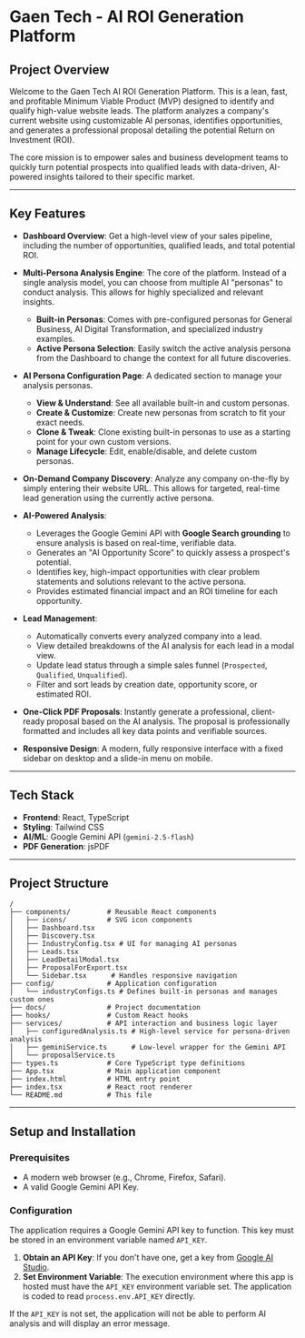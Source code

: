 # Gaen Tech - AI ROI Generation Platform

## Project Overview

Welcome to the Gaen Tech AI ROI Generation Platform. This is a lean, fast, and profitable Minimum Viable Product (MVP) designed to identify and qualify high-value website leads. The platform analyzes a company's current website using customizable AI personas, identifies opportunities, and generates a professional proposal detailing the potential Return on Investment (ROI).

The core mission is to empower sales and business development teams to quickly turn potential prospects into qualified leads with data-driven, AI-powered insights tailored to their specific market.

---

## Key Features

- **Dashboard Overview**: Get a high-level view of your sales pipeline, including the number of opportunities, qualified leads, and total potential ROI.

- **Multi-Persona Analysis Engine**: The core of the platform. Instead of a single analysis model, you can choose from multiple AI "personas" to conduct analysis. This allows for highly specialized and relevant insights.
    - **Built-in Personas**: Comes with pre-configured personas for General Business, AI Digital Transformation, and specialized industry examples.
    - **Active Persona Selection**: Easily switch the active analysis persona from the Dashboard to change the context for all future discoveries.

- **AI Persona Configuration Page**: A dedicated section to manage your analysis personas.
    - **View & Understand**: See all available built-in and custom personas.
    - **Create & Customize**: Create new personas from scratch to fit your exact needs.
    - **Clone & Tweak**: Clone existing built-in personas to use as a starting point for your own custom versions.
    - **Manage Lifecycle**: Edit, enable/disable, and delete custom personas.

- **On-Demand Company Discovery**: Analyze any company on-the-fly by simply entering their website URL. This allows for targeted, real-time lead generation using the currently active persona.

- **AI-Powered Analysis**:
    - Leverages the Google Gemini API with **Google Search grounding** to ensure analysis is based on real-time, verifiable data.
    - Generates an "AI Opportunity Score" to quickly assess a prospect's potential.
    - Identifies key, high-impact opportunities with clear problem statements and solutions relevant to the active persona.
    - Provides estimated financial impact and an ROI timeline for each opportunity.

- **Lead Management**:
    - Automatically converts every analyzed company into a lead.
    - View detailed breakdowns of the AI analysis for each lead in a modal view.
    - Update lead status through a simple sales funnel (`Prospected`, `Qualified`, `Unqualified`).
    - Filter and sort leads by creation date, opportunity score, or estimated ROI.

- **One-Click PDF Proposals**: Instantly generate a professional, client-ready proposal based on the AI analysis. The proposal is professionally formatted and includes all key data points and verifiable sources.

- **Responsive Design**: A modern, fully responsive interface with a fixed sidebar on desktop and a slide-in menu on mobile.

---

## Tech Stack

- **Frontend**: React, TypeScript
- **Styling**: Tailwind CSS
- **AI/ML**: Google Gemini API (`gemini-2.5-flash`)
- **PDF Generation**: jsPDF

---

## Project Structure

```
/
├── components/         # Reusable React components
│   ├── icons/          # SVG icon components
│   ├── Dashboard.tsx
│   ├── Discovery.tsx
│   ├── IndustryConfig.tsx # UI for managing AI personas
│   ├── Leads.tsx
│   ├── LeadDetailModal.tsx
│   ├── ProposalForExport.tsx
│   └── Sidebar.tsx      # Handles responsive navigation
├── config/             # Application configuration
│   └── industryConfigs.ts # Defines built-in personas and manages custom ones
├── docs/               # Project documentation
├── hooks/              # Custom React hooks
├── services/           # API interaction and business logic layer
│   ├── configuredAnalysis.ts # High-level service for persona-driven analysis
│   ├── geminiService.ts      # Low-level wrapper for the Gemini API
│   └── proposalService.ts
├── types.ts            # Core TypeScript type definitions
├── App.tsx             # Main application component
├── index.html          # HTML entry point
├── index.tsx           # React root renderer
└── README.md           # This file
```

---

## Setup and Installation

### Prerequisites

- A modern web browser (e.g., Chrome, Firefox, Safari).
- A valid Google Gemini API Key.

### Configuration

The application requires a Google Gemini API key to function. This key must be stored in an environment variable named `API_KEY`.

1.  **Obtain an API Key**: If you don't have one, get a key from [Google AI Studio](https://aistudio.google.com/app/apikey).
2.  **Set Environment Variable**: The execution environment where this app is hosted must have the `API_KEY` environment variable set. The application is coded to read `process.env.API_KEY` directly.

If the `API_KEY` is not set, the application will not be able to perform AI analysis and will display an error message.